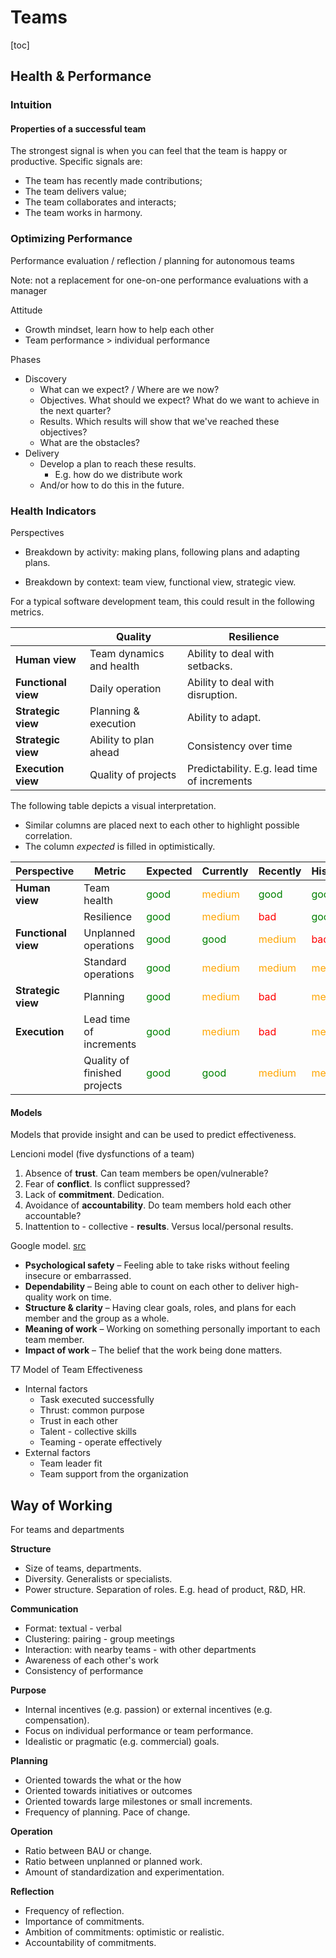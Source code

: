 # Teams

[toc]

## Health & Performance

### Intuition

#### Properties of a successful team

The strongest signal is when you can feel that the team is happy or productive. Specific signals are:

- The team has recently made contributions;
- The team delivers value;
- The team collaborates and interacts;
- The team works in harmony.



### Optimizing Performance

Performance evaluation / reflection / planning for autonomous teams

Note: not a replacement for one-on-one performance evaluations with a manager

Attitude

- Growth mindset, learn how to help each other
- Team performance > individual performance



Phases

- Discovery
    - What can we expect? / Where are we now?
    - Objectives. What should we expect? What do we want to achieve in the next quarter?
    - Results. Which results will show that we've reached these objectives?
    - What are the obstacles?
- Delivery
    - Develop a plan to reach these results.
        - E.g. how do we distribute work
    - And/or how to do this in the future.



### Health Indicators

Perspectives

- Breakdown by activity: making plans, following plans and adapting plans.

- Breakdown by context: team view, functional view, strategic view.



For a typical software development team, this could result in the following metrics.

|                     | Quality                  | Resilience                                   |
| ------------------- | ------------------------ | -------------------------------------------- |
| **Human view**      | Team dynamics and health | Ability to deal with setbacks.               |
| **Functional view** | Daily operation          | Ability to deal with disruption.             |
| **Strategic view**  | Planning & execution     | Ability to adapt.                            |
| **Strategic view**  | Ability to plan ahead    | Consistency over time                        |
| **Execution view**  | Quality of projects      | Predictability. E.g. lead time of increments |

The following table depicts a visual interpretation.

- Similar columns are placed next to each other to highlight possible correlation.
- The column *expected* is filled in optimistically.

| Perspective         | Metric                       | Expected                              | Currently                                | Recently                                 | Historically                             |
| ------------------- | ---------------------------- | ------------------------------------- | ---------------------------------------- | ---------------------------------------- | ---------------------------------------- |
| **Human view**      | Team health                  | <span style="color:green">good</span> | <span style="color:orange">medium</span> | <span style="color:green">good</span>    | <span style="color:green">good</span>    |
|                     | Resilience                   | <span style="color:green">good</span> | <span style="color:orange">medium</span> | <span style="color:red">bad</span>       | <span style="color:green">good</span>    |
| **Functional view** | Unplanned operations         | <span style="color:green">good</span> | <span style="color:green">good</span>    | <span style="color:orange">medium</span> | <span style="color:red">bad</span>       |
|                     | Standard operations          | <span style="color:green">good</span> | <span style="color:orange">medium</span> | <span style="color:orange">medium</span> | <span style="color:orange">medium</span> |
| **Strategic view**  | Planning                     | <span style="color:green">good</span> | <span style="color:orange">medium</span> | <span style="color:red">bad</span>       | <span style="color:orange">medium</span> |
| **Execution**       | Lead time of increments      | <span style="color:green">good</span> | <span style="color:orange">medium</span> | <span style="color:red">bad</span>       | <span style="color:orange">medium</span> |
|                     | Quality of finished projects | <span style="color:green">good</span> | <span style="color:green">good</span>    | <span style="color:orange">medium</span> | <span style="color:orange">medium</span> |



#### Models

Models that provide insight and can be used to predict effectiveness.



Lencioni model (five dysfunctions of a team)

1. Absence of **trust**. Can team members be open/vulnerable?
2. Fear of **conflict**. Is conflict suppressed?
3. Lack of **commitment**. Dedication.
4. Avoidance of **accountability**. Do team members hold each other accountable?
5. Inattention to - collective - **results**. Versus local/personal results.



Google model. [src](https://rework.withgoogle.com/blog/five-keys-to-a-successful-google-team/)

- **Psychological safety** – Feeling able to take risks without feeling insecure or embarrassed.
- **Dependability** – Being able to count on each other to deliver high-quality work on time.
- **Structure & clarity** – Having clear goals, roles, and plans for each member and the group as a whole.
- **Meaning of work** – Working on something personally important to each team member.
- **Impact of work** – The belief that the work being done matters.



T7 Model of Team Effectiveness

- Internal factors
    - Task executed successfully
    - Thrust: common purpose
    - Trust in each other
    - Talent - collective skills
    - Teaming - operate effectively
- External factors
    - Team leader fit
    - Team support from the organization



## Way of Working

For teams and departments



**Structure**

- Size of teams, departments.
- Diversity. Generalists or specialists.
- Power structure. Separation of roles. E.g. head of product, R&D, HR.

**Communication**

- Format: textual - verbal
- Clustering: pairing - group meetings
- Interaction: with nearby teams - with other departments
- Awareness of each other's work
- Consistency of performance

**Purpose**

- Internal incentives (e.g. passion) or external incentives (e.g. compensation).
- Focus on individual performance or team performance.
- Idealistic or pragmatic (e.g. commercial) goals.

**Planning**

- Oriented towards the what or the how
- Oriented towards initiatives or outcomes
- Oriented towards large milestones or small increments.
- Frequency of planning. Pace of change.

**Operation**

- Ratio between BAU or change.
- Ratio between unplanned or planned work.
- Amount of standardization and experimentation.

**Reflection**

- Frequency of reflection.
- Importance of commitments.
- Ambition of commitments: optimistic or realistic.
- Accountability of commitments.

